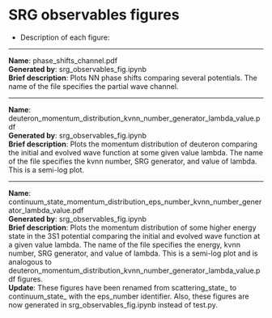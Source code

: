 # SRG observables figures


* Description of each figure:


____________________________________________________________________________________________________________________________
__Name__: phase_shifts_channel.pdf<br/>
__Generated by__: srg_observables_fig.ipynb<br/>
__Brief description__: Plots NN phase shifts comparing several potentials. The name of the file specifies the partial wave channel.<br/>

____________________________________________________________________________________________________________________________
__Name__: deuteron_momentum_distribution_kvnn_number_generator_lambda_value.pdf<br/>
__Generated by__: srg_observables_fig.ipynb<br/>
__Brief description__: Plots the momentum distribution of deuteron comparing the initial and evolved wave function at some given value lambda. The name of the file specifies the kvnn number, SRG generator, and value of lambda. This is a semi-log plot.<br/>

____________________________________________________________________________________________________________________________
__Name__: continuum_state_momentum_distribution_eps_number_kvnn_number_generator_lambda_value.pdf<br/>
__Generated by__: srg_observables_fig.ipynb<br/>
__Brief description__: Plots the momentum distribution of some higher energy state in the 3S1 potential comparing the initial and evolved wave function at a given value lambda. The name of the file specifies the energy, kvnn number, SRG generator, and value of lambda. This is a semi-log plot and is analogous to deuteron_momentum_distribution_kvnn_number_generator_lambda_value.pdf figures.</br>
__Update__: These figures have been renamed from scattering_state_ to continuum_state_ with the eps_number identifier. Also, these figures are now generated in srg_observables_fig.ipynb instead of test.py.<br/>